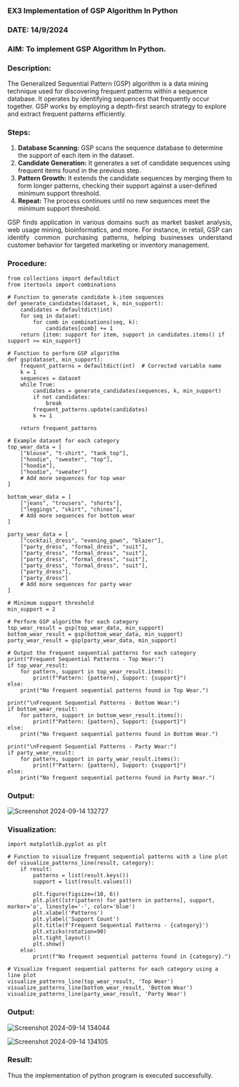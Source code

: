 ### EX3 Implementation of GSP Algorithm In Python
### DATE: 14/9/2024
### AIM: To implement GSP Algorithm In Python.
### Description:
The Generalized Sequential Pattern (GSP) algorithm is a data mining technique used for discovering frequent patterns within a sequence database. It operates by identifying sequences that frequently occur together. GSP works by employing a depth-first search strategy to explore and extract frequent patterns efficiently.
### Steps:
1. <strong>Database Scanning:</strong> GSP scans the sequence database to determine the support of each item in the dataset.
2. <strong>Candidate Generation:</strong> It generates a set of candidate sequences using frequent items found in the previous step.
3. <strong>Pattern Growth:</strong> It extends the candidate sequences by merging them to form longer patterns, checking their support against a user-defined minimum support threshold.
4. <strong>Repeat:</strong> The process continues until no new sequences meet the minimum support threshold.
<p align="justify">
GSP finds application in various domains such as market basket analysis, web usage mining, bioinformatics, and more. For instance, in retail, GSP can identify common purchasing patterns, helping businesses understand customer behavior for targeted marketing or inventory management.
</p>

### Procedure:
```
from collections import defaultdict
from itertools import combinations

# Function to generate candidate k-item sequences
def generate_candidates(dataset, k, min_support):
    candidates = defaultdict(int)
    for seq in dataset:
        for comb in combinations(seq, k):
            candidates[comb] += 1
    return {item: support for item, support in candidates.items() if support >= min_support}

# Function to perform GSP algorithm
def gsp(dataset, min_support):
    frequent_patterns = defaultdict(int)  # Corrected variable name
    k = 1
    sequences = dataset
    while True:
        candidates = generate_candidates(sequences, k, min_support)
        if not candidates:
            break
        frequent_patterns.update(candidates)
        k += 1

    return frequent_patterns

# Example dataset for each category
top_wear_data = [
    ["blouse", "t-shirt", "tank_top"],
    ["hoodie", "sweater", "top"],
    ["hoodie"],
    ["hoodie", "sweater"]
    # Add more sequences for top wear
]

bottom_wear_data = [
    ["jeans", "trousers", "shorts"],
    ["leggings", "skirt", "chinos"],
    # Add more sequences for bottom wear
]

party_wear_data = [
    ["cocktail_dress", "evening_gown", "blazer"],
    ["party_dress", "formal_dress", "suit"],
    ["party_dress", "formal_dress", "suit"],
    ["party_dress", "formal_dress", "suit"],
    ["party_dress", "formal_dress", "suit"],
    ["party_dress"],
    ["party_dress"]
    # Add more sequences for party wear
]

# Minimum support threshold
min_support = 2

# Perform GSP algorithm for each category
top_wear_result = gsp(top_wear_data, min_support)
bottom_wear_result = gsp(bottom_wear_data, min_support)
party_wear_result = gsp(party_wear_data, min_support)

# Output the frequent sequential patterns for each category
print("Frequent Sequential Patterns - Top Wear:")
if top_wear_result:
    for pattern, support in top_wear_result.items():
        print(f"Pattern: {pattern}, Support: {support}")
else:
    print("No frequent sequential patterns found in Top Wear.")

print("\nFrequent Sequential Patterns - Bottom Wear:")
if bottom_wear_result:
    for pattern, support in bottom_wear_result.items():
        print(f"Pattern: {pattern}, Support: {support}")
else:
    print("No frequent sequential patterns found in Bottom Wear.")

print("\nFrequent Sequential Patterns - Party Wear:")
if party_wear_result:
    for pattern, support in party_wear_result.items():
        print(f"Pattern: {pattern}, Support: {support}")
else:
    print("No frequent sequential patterns found in Party Wear.")
```
### Output:
![Screenshot 2024-09-14 132727](https://github.com/user-attachments/assets/98f1aa74-0721-460f-b7bc-e12bb79f71e8)

### Visualization:
```
import matplotlib.pyplot as plt

# Function to visualize frequent sequential patterns with a line plot
def visualize_patterns_line(result, category):
    if result:
        patterns = list(result.keys())
        support = list(result.values())

        plt.figure(figsize=(10, 6))
        plt.plot([str(pattern) for pattern in patterns], support, marker='o', linestyle='-', color='blue')
        plt.xlabel('Patterns')
        plt.ylabel('Support Count')
        plt.title(f'Frequent Sequential Patterns - {category}')
        plt.xticks(rotation=90)
        plt.tight_layout()
        plt.show()
    else:
        print(f"No frequent sequential patterns found in {category}.")

# Visualize frequent sequential patterns for each category using a line plot
visualize_patterns_line(top_wear_result, 'Top Wear')
visualize_patterns_line(bottom_wear_result, 'Bottom Wear')
visualize_patterns_line(party_wear_result, 'Party Wear')
```
### Output:
![Screenshot 2024-09-14 134044](https://github.com/user-attachments/assets/4c11e61e-136b-415a-a1db-105ca208109a)

![Screenshot 2024-09-14 134105](https://github.com/user-attachments/assets/57437c5f-daf1-4cf0-9428-12ccecc71741)

### Result:
Thus the implementation of python program is executed successfully.
